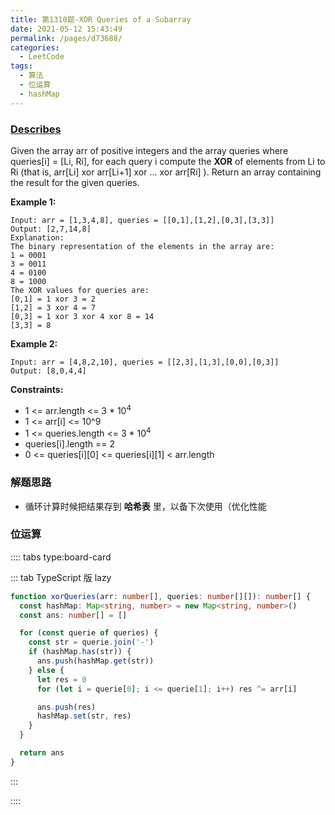 ```yaml
---
title: 第1310题-XOR Queries of a Subarray
date: 2021-05-12 15:43:49
permalink: /pages/d73688/
categories:
  - LeetCode
tags:
  - 算法
  - 位运算
  - hashMap
---
```


### [Describes](https://leetcode-cn.com/problems/decode-xored-permutation/)

Given the array <span class="span-shadow">arr</span> of positive integers and the array <span class="span-shadow">queries</span> where <span class="span-shadow">queries[i] = [Li, Ri]</span>, for each query <span class="span-shadow">i</span> compute the **XOR** of elements from <span class="span-shadow">Li</span> to <span class="span-shadow">Ri</span> (that is, <span class="span-shadow">arr[Li] xor arr[Li+1] xor ... xor arr[Ri]</span> ). Return an array containing the result for the given <span class="span-shadow">queries</span>.

<!-- more -->

**Example 1:**

```
Input: arr = [1,3,4,8], queries = [[0,1],[1,2],[0,3],[3,3]]
Output: [2,7,14,8]
Explanation:
The binary representation of the elements in the array are:
1 = 0001
3 = 0011
4 = 0100
8 = 1000
The XOR values for queries are:
[0,1] = 1 xor 3 = 2
[1,2] = 3 xor 4 = 7
[0,3] = 1 xor 3 xor 4 xor 8 = 14
[3,3] = 8
```

**Example 2:**

```
Input: arr = [4,8,2,10], queries = [[2,3],[1,3],[0,0],[0,3]]
Output: [8,0,4,4]
```

**Constraints:**

- <span class="span-shadow">1 <= arr.length <= 3 \* 10<sup>4</sup></span>
- <span class="span-shadow">1 <= arr[i] <= 10^9</span>
- <span class="span-shadow">1 <= queries.length <= 3 \* 10<sup>4</sup></span>
- <span class="span-shadow">queries[i].length == 2</span>
- <span class="span-shadow">0 <= queries[i][0] <= queries[i][1] < arr.length</span>

### 解题思路

- 循环计算时候把结果存到 **哈希表** 里，以备下次使用（优化性能

### 位运算

:::: tabs type:board-card

::: tab TypeScript 版 lazy

```TypeScript
function xorQueries(arr: number[], queries: number[][]): number[] {
  const hashMap: Map<string, number> = new Map<string, number>()
  const ans: number[] = []

  for (const querie of queries) {
    const str = querie.join('-')
    if (hashMap.has(str)) {
      ans.push(hashMap.get(str))
    } else {
      let res = 0
      for (let i = querie[0]; i <= querie[1]; i++) res ^= arr[i]

      ans.push(res)
      hashMap.set(str, res)
    }
  }

  return ans
}
```

:::

::::
